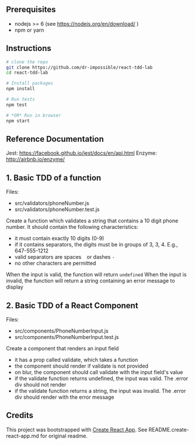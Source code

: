 
## Prerequisites
* nodejs >= 6 (see https://nodejs.org/en/download/ )
* npm or yarn

## Instructions
```bash
# clone the repo
git clone https://github.com/dr-impossible/react-tdd-lab
cd react-tdd-lab

# Install packages
npm install

# Run tests
npm test

# *OR* Run in browser
npm start
```

## Reference Documentation
Jest: https://facebook.github.io/jest/docs/en/api.html
Enzyme: http://airbnb.io/enzyme/

## 1. Basic TDD of a function
Files:
* src/validators/phoneNumber.js
* src/validators/phoneNumber.test.js

Create a function which validates a string that contains a 10 digit phone number.
It should contain the following characteristics:
* it must contain exactly 10 digits (0-9)
* if it contains separators, the digits must be in groups of 3, 3, 4. E.g., 647-555-1212
* valid separators are spaces ` ` or dashes `-`
* no other characters are permitted

When the input is valid, the function will return `undefined`
When the input is invalid, the function will return a string containing an error message to display

## 2. Basic TDD of a React Component
Files:
* src/components/PhoneNumberInput.js
* src/components/PhoneNumberInput.test.js

Create a component that renders an input field
* it has a prop called validate, which takes a function
* the component should render if validate is not provided
* on blur, the component should call validate with the input field's value
* if the validate function returns undefined, the input was valid. The .error div should not render
* if the validate function returns a string, the input was invalid. The .error div should render with the error message

## Credits
This project was bootstrapped with [Create React App](https://github.com/facebookincubator/create-react-app). See README.create-react-app.md for original readme.
